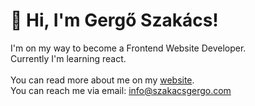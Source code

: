  # 👋 Hi, I'm Gergő Szakács!
 
 I'm on my way to become a Frontend Website Developer.<br />
 Currently I'm learning react.<br />
 <br />
 You can read more about me on my [website](https://szakacsgergo.com/). <br />
 You can reach me via email: info@szakacsgergo.com
 
